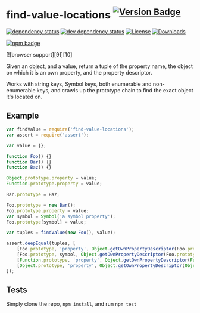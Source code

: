 # find-value-locations <sup>[![Version Badge][2]][1]</sup>

[![dependency status][5]][6]
[![dev dependency status][7]][8]
[![License][license-image]][license-url]
[![Downloads][downloads-image]][downloads-url]

[![npm badge][11]][1]

[![browser support][9]][10]

Given an object, and a value, return a tuple of the property name, the object on which it is an own property, and the property descriptor.

Works with string keys, Symbol keys, both enumerable and non-enumerable keys, and crawls up the prototype chain to find the exact object it's located on.

## Example

```js
var findValue = require('find-value-locations');
var assert = require('assert');

var value = {};

function Foo() {}
function Bar() {}
function Baz() {}

Object.prototype.property = value;
Function.prototype.property = value;

Bar.prototype = Baz;

Foo.prototype = new Bar();
Foo.prototype.property = value;
var symbol = Symbol('a symbol property');
Foo.prototype[symbol] = value;

var tuples = findValue(new Foo(), value);

assert.deepEqual(tuples, [
	[Foo.prototype, 'property', Object.getOwnPropertyDescriptor(Foo.prototype, 'property')],
	[Foo.prototype, symbol, Object.getOwnPropertyDescriptor(Foo.prototype, symbol)],
	[Function.prototype, 'property', Object.getOwnPropertyDescriptor(Function.prototype, 'property')],
	[Object.prototype, 'property', Object.getOwnPropertyDescriptor(Object.prototype, 'property')]
]);
```

## Tests
Simply clone the repo, `npm install`, and run `npm test`

[1]: https://npmjs.org/package/find-value-locations
[2]: https://versionbadg.es/ljharb/find-value-locations.svg
[5]: https://david-dm.org/ljharb/find-value-locations.svg
[6]: https://david-dm.org/ljharb/find-value-locations
[7]: https://david-dm.org/ljharb/find-value-locations/dev-status.svg
[8]: https://david-dm.org/ljharb/find-value-locations#info=devDependencies
[11]: https://nodei.co/npm/find-value-locations.png?downloads=true&stars=true
[license-image]: https://img.shields.io/npm/l/find-value-locations.svg
[license-url]: LICENSE
[downloads-image]: https://img.shields.io/npm/dm/find-value-locations.svg
[downloads-url]: https://npm-stat.com/charts.html?package=find-value-locations
